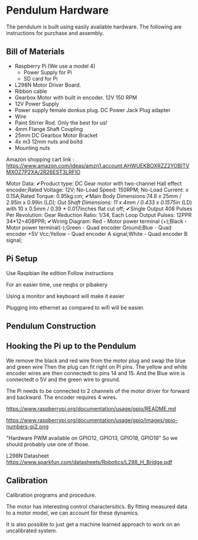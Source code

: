 # Pendulum Hardware

The pendulum is built using easily available hardware. The following are instructions for purchase and assembly.

## Bill of Materials

- Raspberry Pi (We use a model 4)
  + Power Supply for Pi
  + SD card for Pi
- L298N Motor Driver Board.
- Ribbon cable
- Gearbox Motor with built in encoder. 12V 150 RPM
- 12V Power Supply
- Power supply female donkus plug. DC Power Jack Plug adapter
- Wire
- Paint Stirrer Rod. Only the best for us!
- 4mm Flange Shaft Coupling
- 25mm DC Gearbox Motor Bracket
- 4x m3 12mm nuts and boltd
- Mounting nuts 


Amazon shopping cart link : https://www.amazon.com/ideas/amzn1.account.AHWUEKBOXRZZ2YOBITVMXOZ7P2XA/2R26EST3LRFIO

Motor Data:
✔Product type: DC Gear motor with two-channel Hall effect encoder;Rated Voltage: 12V; No-Load Speed: 150RPM; No-Load Current: ≤ 0.15A;Rated Torque: 0.95kg.cm;
✔Main Body Dimensions:74.8 x 25mm / 2.95in x 0.99in (L*D); Out Shaft Dimensions: 11 x 4mm / 0.433 x 0.1575in (L*D) with 10 x 0.5mm / 0.39 * 0.017inches flat cut off;
✔Single Output 408 Pulses Per Revolution: Gear Reduction Ratio: 1/34, Each Loop Output Pulses: 12PPR 34*12=408PPR;
✔Wiring Diagram: Red - Motor power terminal (+);Black - Motor power terminal(-);Green - Quad encoder Ground;Blue - Quad encoder +5V Vcc;Yellow - Quad encoder A signal;White - Quad encoder B signal;

## Pi Setup
Use Raspbian lite edition
Follow instructions

For an easier time, use neqbs or pibakery

Using a monitor and keyboard will make it easier

Plugging into ethernet as compared to wifi will be easier.

## Pendulum Construction


## Hooking the Pi up to the Pendulum

We remove the black and red wire from the motor plug and swap the blue and green wire Then the plug can fit right on Pi pins. The yellow and white encoder wires are then connectedt to pins 14 and 15. And the Blue wire is connectedt o 5V and the green wire to ground.


The Pi needs to be connected to 2 channels of the motor driver for forward and backward.
The encoder requires 4 wires.



https://www.raspberrypi.org/documentation/usage/gpio/README.md

https://www.raspberrypi.org/documentation/usage/gpio/images/gpio-numbers-pi2.png

"Hardware PWM available on GPIO12, GPIO13, GPIO18, GPIO19"
So we should probably use one of those.


L298N Datasheet
https://www.sparkfun.com/datasheets/Robotics/L298_H_Bridge.pdf

## Calibration

Calibration programs and procedure.

The motor has interesting control charactersitics. By fitting measured data to a motor model, we can account for these dynamics. 

It is also possible to just get a machine learned approach to work on an uncalibrated system.






